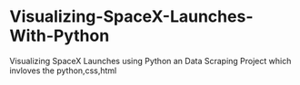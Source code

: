 # Visualizing-SpaceX-Launches-With-Python
Visualizing SpaceX Launches using Python an  Data Scraping Project which invloves the python,css,html
